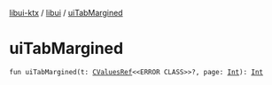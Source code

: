 [libui-ktx](../index.md) / [libui](index.md) / [uiTabMargined](./ui-tab-margined.md)

# uiTabMargined

`fun uiTabMargined(t: `[`CValuesRef`](../kotlinx.cinterop/-c-values-ref/index.md)`<<ERROR CLASS>>?, page: `[`Int`](https://kotlinlang.org/api/latest/jvm/stdlib/kotlin/-int/index.html)`): `[`Int`](https://kotlinlang.org/api/latest/jvm/stdlib/kotlin/-int/index.html)